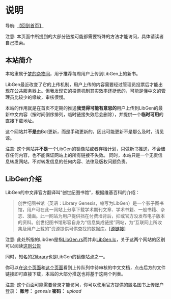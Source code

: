 说明
===
导航: [【回到首页】](index.md)

注意: 本页面中所提到的大部分链接可能都需要特殊的方法才能访问，具体请读者自己摸索。

## 本站简介
本站隶属于[梦的杂物间](//mo.b-hu.org/)，用于推荐每周用户上传到LibGen上的新书。

LibGen最近改变了它的上传机制，用户上传的内容需要经过管理员投票后才能出现在公共服务器上。但我发现它的投票机制其实效率还挺低的，可能是懂中文的管理员比较少的缘故，审核很慢。

本站的作用就是在首页不定期的推送**我觉得可能有意思的**用户上传到LibGen的最新中文内容（按时间倒序排列，临时链接失效后会删除），并提供一个**临时可用**的直接下载地址。

这个网站并**不是**由Bot更新，而是手动更新的，因此可能更新不是那么及时，请见谅。

注意: 这个网站并**不是**一个LibGen的镜像站或者存档计划，只做新书推送，不会储存任何内容，也不能保证网站上的所有链接不失效。
同时，本站只是一个无责信息转发网站，不对转发信息的任何内容、法律及版权问题负责。

## LibGen介绍

LibGen的中文非官方翻译叫“创世纪图书馆”，根据维基百科的介绍：
> 创世纪图书馆（英语：Library Genesis，缩写为LibGen）是一个影子图书馆，用户可在此一网站上分享下载学术期刊文章、学术书籍、一般书籍、杂志、漫画。此一网站为用户提供挡在付费墙背后，抑或官方没发布电子版本的资料。创世纪图书馆形容自身为“信息集成链接”网站，为“互联网上所收集及用户上载的”资源提供可供查找的数据库。[[源链接]](//zh.wikipedia.org/wiki/%E5%88%9B%E4%B8%96%E7%BA%AA%E5%9B%BE%E4%B9%A6%E9%A6%86)

注意: 此处所指的LibGen是指[LibGen.rs](//libgen.rs)而并非[LibGen.lc](//libgen.lc)，关于这两个网站的区别可以阅读[这则公告](//forum.mhut.org/viewtopic.php?f=8&t=8371)

同时，知名的[Zlibrary](//z-lib.org/)也是LibGen的镜像站点之一。

你可以在[这个页面](//library.bz/main/uploads/?q=&criteria=&language=Chinese)和[这个页面](//library.bz/fiction/uploads/?q=&criteria=&language=Chinese)看到上传队列中待审核的中文文档，点击后方的文件链接即可直接下载，本站的大部分推送也将基于这两个列表。

注意: 这个页面可能需要登录才能访问，你可以使用官方提供的匿名图书上传账户登录：
**账号：** *genesis*
**密码：** *upload*